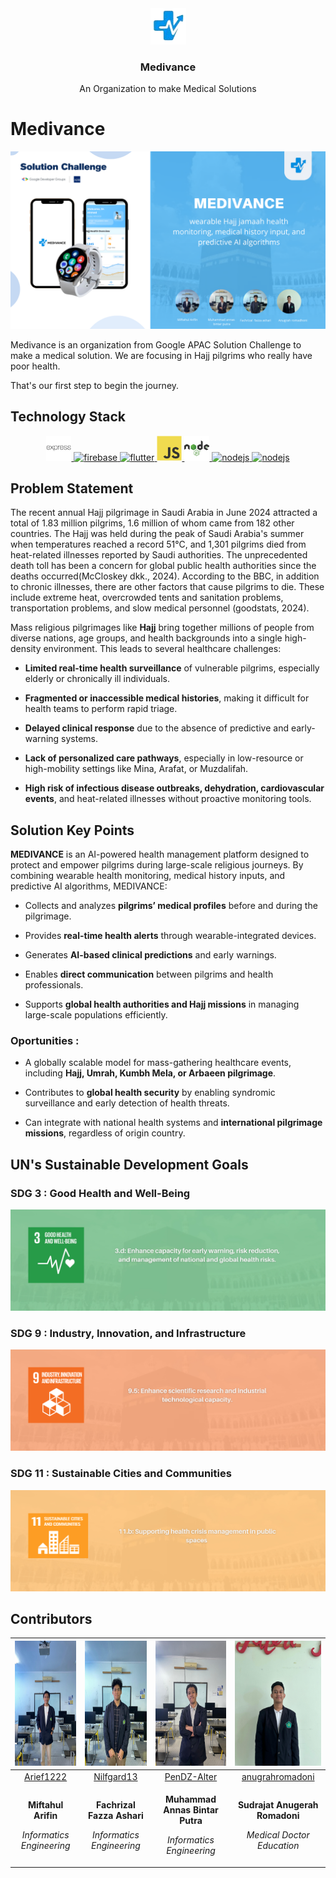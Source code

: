 <div align="center">
  <img src="https://raw.githubusercontent.com/APAC-Medivance/.github/refs/heads/main/assets/logo/medivance-logo-only-removebg.png"></img>
  <h3><b>Medivance</b></h3>
  <p>An Organization to make Medical Solutions</p>
</div>

# Medivance

![Presentation](https://raw.githubusercontent.com/APAC-Medivance/.github/refs/heads/main/assets/Blue%20and%20White%20Simple%20The%20Future%20Of%20The%20Arctic%20Presentation.png)

Medivance is an organization from Google APAC Solution Challenge to make a medical solution. We are focusing in Hajj pilgrims who really have poor health.

That's our first step to begin the journey.

## Technology Stack
<p align="center"> <a href="https://expressjs.com" target="_blank" rel="noreferrer"> <img src="https://raw.githubusercontent.com/devicons/devicon/master/icons/express/express-original-wordmark.svg" alt="express" width="40" height="40"/> </a> <a href="https://firebase.google.com/" target="_blank" rel="noreferrer"> <img src="https://www.vectorlogo.zone/logos/firebase/firebase-icon.svg" alt="firebase" width="40" height="40"/> </a> <a href="https://flutter.dev" target="_blank" rel="noreferrer"> <img src="https://www.vectorlogo.zone/logos/flutterio/flutterio-icon.svg" alt="flutter" width="40" height="40"/> </a> <a href="https://developer.mozilla.org/en-US/docs/Web/JavaScript" target="_blank" rel="noreferrer"> <img src="https://raw.githubusercontent.com/devicons/devicon/master/icons/javascript/javascript-original.svg" alt="javascript" width="40" height="40"/> </a> <a href="https://nodejs.org" target="_blank" rel="noreferrer"> <img src="https://raw.githubusercontent.com/devicons/devicon/master/icons/nodejs/nodejs-original-wordmark.svg" alt="nodejs" width="40" height="40"/> </a> <a href="https://maps.google.com" target="_blank" rel="noreferrer"> <img src="https://cdn.iconscout.com/icon/free/png-256/free-google-maps-logo-icon-download-in-svg-png-gif-file-formats--new-logos-pack-icons-2476488.png?f=webp&w=256" alt="nodejs" width="40" height="40"/> </a> <a href="https://maps.google.com" target="_blank" rel="noreferrer"> <img src="https://brandlogo.org/wp-content/uploads/2024/06/Gemini-Icon-300x300.png.webp" alt="nodejs" width="40" height="40"/> </a> </p>


## Problem Statement

The recent annual Hajj pilgrimage in Saudi Arabia in June 2024 attracted a total of 1.83 million
pilgrims, 1.6 million of whom came from 182 other countries. The Hajj was held during the
peak of Saudi Arabia's summer when temperatures reached a record 51°C, and 1,301 pilgrims
died from heat-related illnesses reported by Saudi authorities. The unprecedented death toll has
been a concern for global public health authorities since the deaths occurred(McCloskey dkk.,
2024). According to the BBC, in addition to chronic illnesses, there are other factors that cause
pilgrims to die. These include extreme heat, overcrowded tents and sanitation problems,
transportation problems, and slow medical personnel (goodstats, 2024).

Mass religious pilgrimages like **Hajj** bring together millions of people from diverse nations,
age groups, and health backgrounds into a single high-density environment. This leads to
several healthcare challenges:

- **Limited real-time health surveillance** of vulnerable pilgrims, especially elderly or chronically ill individuals.

- **Fragmented or inaccessible medical histories**, making it difficult for health teams to perform rapid triage.

- **Delayed clinical response** due to the absence of predictive and early-warning systems.

- **Lack of personalized care pathways**, especially in low-resource or high-mobility settings like Mina, Arafat, or Muzdalifah.

- **High risk of infectious disease outbreaks, dehydration, cardiovascular events**, and heat-related illnesses without proactive monitoring tools.


## Solution Key Points
**MEDIVANCE** is an AI-powered health management platform designed to
protect and empower pilgrims during large-scale religious journeys. By combining wearable
health monitoring, medical history inputs, and predictive AI algorithms, MEDIVANCE:

- Collects and analyzes **pilgrims’ medical profiles** before and during the pilgrimage.

- Provides **real-time health alerts** through wearable-integrated devices.

- Generates **AI-based clinical predictions** and early warnings.

- Enables **direct communication** between pilgrims and health professionals.

- Supports **global health authorities and Hajj missions** in managing large-scale populations efficiently.

### Oportunities : 

- A globally scalable model for mass-gathering healthcare events, including **Hajj, Umrah, Kumbh Mela, or Arbaeen pilgrimage**.

- Contributes to **global health security** by enabling syndromic surveillance and early detection of health threats.

- Can integrate with national health systems and **international pilgrimage missions**, regardless of origin country.


## UN's Sustainable Development Goals

### SDG 3 : Good Health and Well-Being

![SDG 3](https://raw.githubusercontent.com/APAC-Medivance/.github/refs/heads/main/assets/sdg/3_crop.jpg)

### SDG 9 : Industry, Innovation, and Infrastructure

![SDG 9](https://raw.githubusercontent.com/APAC-Medivance/.github/refs/heads/main/assets/sdg/4_crop.jpg)

### SDG 11 : Sustainable Cities and Communities

![SDG 11](https://raw.githubusercontent.com/APAC-Medivance/.github/refs/heads/main/assets/sdg/5_crop.jpg)


## Contributors
| <center><img src="https://raw.githubusercontent.com/APAC-Medivance/.github/refs/heads/main/assets/arif.jpg" width=150 height=200></img></center> | <center><img src="https://raw.githubusercontent.com/APAC-Medivance/.github/refs/heads/main/assets/fachrizal.jpg" width=150 height=200></img></center> | <center><img src="https://raw.githubusercontent.com/APAC-Medivance/.github/refs/heads/main/assets/bintar.jpg" width=150 height=200></img></center> | <center><img src="https://raw.githubusercontent.com/APAC-Medivance/.github/refs/heads/main/assets/doni.jpg" width=150 height=200></img></center> |
|---------------------------------------------------|---------------------------------------------------|---------------------------------------------------|---------------------------------------------------|
| <center>[Arief1222](https://github.com/Arief1222)</center>   | <center>[Nilfgard13](https://github.com/Nilfgard13)</center>         | <center>[PenDZ-Alter](https://github.com/PenDZ-Alter)</center> | <center>[anugrahromadoni](https://github.com/anugrahromadoni)</center>     |
| <center><p><b>Miftahul Arifin</b></p> <p><i>Informatics Engineering</i></p></center> | <center><p><b>Fachrizal Fazza Ashari</b></p> <p><i>Informatics Engineering</i></p></center> | <center><p><b>Muhammad Annas Bintar Putra</b></p> <p><i>Informatics Engineering</i></p></center> | <center><p><b>Sudrajat Anugerah Romadoni</b></p> <p><i>Medical Doctor Education</i></p></center> | 